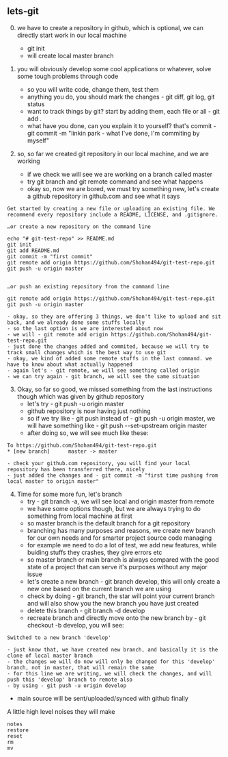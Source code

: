 ## lets-git

0. we have to create a repository in github, which is optional, we can directly start work in our local machine
    - git init
    - will create local master branch

1. you will obviously develop some cool applications or whatever, solve some tough problems through code
    - so you will write code, change them, test them
    - anything you do, you should mark the changes - git diff, git log, git status
    - want to track things by git? start by adding them, each file or all - git add .
    - what have you done, can you explain it to yourself? that's commit - git commit -m "linkin park - what I've done, I'm commiting by myself"

2. so, so far we created git repository in our local machine, and we are working
    - if we check we will see we are working on a branch called master
    - try git branch and git remote command and see what happens
    - okay so, now we are bored, we must try something new, let's create a github repository in github.com and see what it says

```
Get started by creating a new file or uploading an existing file. We recommend every repository include a README, LICENSE, and .gitignore.

…or create a new repository on the command line

echo "# git-test-repo" >> README.md
git init
git add README.md
git commit -m "first commit"
git remote add origin https://github.com/Shohan494/git-test-repo.git
git push -u origin master


…or push an existing repository from the command line

git remote add origin https://github.com/Shohan494/git-test-repo.git
git push -u origin master
```

    - okay, so they are offering 3 things, we don't like to upload and sit back, and we already done some stuffs locally
    - so the last option is we are interested about now
    - we will - git remote add origin https://github.com/Shohan494/git-test-repo.git
    - just done the changes added and commited, because we will try to track small changes which is the best way to use git
    - okay, we kind of added some remote stuffs in the last command. we have to know about what actually happened
    - again let's - git remote, we will see something called origin
    - we can try again - git branch, we will see the same situation

3. Okay, so far so good, we missed something from the last instructions though which was given by github repository
    - let's try - git push -u origin master
    - github repository is now having just nothing
    - so if we try like - git push instead of - git push -u origin master, we will have something like - git push --set-upstream origin master
    - after doing so, we will see much like these:

```
To https://github.com/Shohan494/git-test-repo.git
* [new branch]      master -> master
```
    - check your github.com repository, you will find your local repository has been transferred there, nicely
    - just added the changes and - git commit -m "first time pushing from local master to origin master"

4. Time for some more fun, let's branch
    - try - git branch -a, we will see local and origin master from remote
    - we have some options though, but we are always trying to do something from local machine at first
    - so master branch is the default branch for a git repository
    - branching has many purposes and reasons, we create new branch for our own needs and for smarter project source code managing
    - for example we need to do a lot of test, we add new features, while buiding stuffs they crashes, they give errors etc
    - so master branch or main branch is always compared with the good state of a project that can serve it's purposes without any major issue
    - let's create a new branch - git branch develop, this will only create a new one based on the current branch we are using
    - check by doing - git branch, the star will point your current branch and will also show you the new branch you have just created
    - delete this branch - git branch -d develop
    - recreate branch and directly move onto the new branch by - git checkout -b develop, you will see:

```
Switched to a new branch 'develop'
```
    - just know that, we have created new branch, and basically it is the clone of local master branch
    - the changes we will do now will only be changed for this 'develop' branch, not in master, that will remain the same
    - for this line we are writing, we will check the changes, and will push this 'develop' branch to remote also
    - by using - git push -u origin develop


* main source will be sent/uploaded/synced with github finally

A little high level noises they will make
```
notes
restore
reset
rm
mv
```
